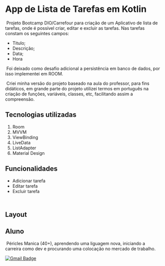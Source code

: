 # App de Lista de Tarefas em Kotlin

​	Projeto Bootcamp DIO/Carrefour para criação de um Aplicativo de lista de tarefas, onde é possível criar, editar e excluir as tarefas. Nas tarefas constam os seguintes campos: 
 - Titulo;
 - Descrição;
 - Data;
 - Hora

​	Foi deixado como desafio adicional a persistência em banco de dados, por isso implementei em ROOM.

​	Criei minha versão do projeto baseado na aula do professor, para fins didáticos, em grande parte do projeto utilizei termos em português na criação de funções, variáveis, classes, etc, facilitando assim a compreensão.

## Tecnologias utilizadas
1. Room
2. MVVM
3. ViewBinding
4. LiveData
5. ListAdapter
6. Material Design

## Funcionalidades

- Adicionar tarefa
- Editar tarefa
- Excluir tarefa

## <br />Layout



## Aluno

​	Péricles Manica (40+), aprendendo uma liguagem nova, iniciando a carreira como dev e procurando uma colocação no mercado de trabalho.

 [![Gmail Badge](https://img.shields.io/badge/-manicap@gmail.com-c14438?style=flat-square&logo=Gmail&logoColor=white&link=mailto:manicap@gmail.com)](mailto:manicap@gmail.com)

## <br />

